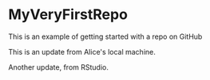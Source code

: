 # MyVeryFirstRepo
This is an example of getting started with a repo on GitHub

This is an update from Alice's local machine.

Another update, from RStudio.